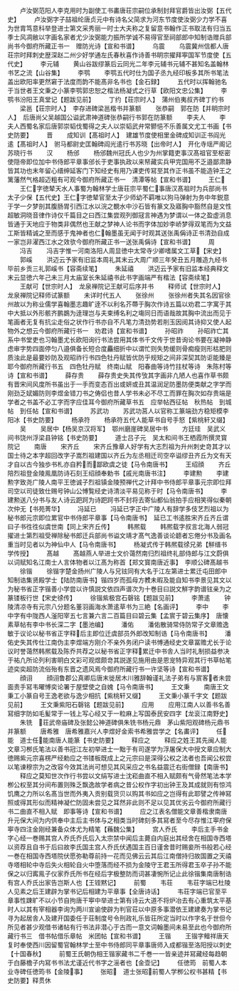 <!-- { "loadSidebar": true } -->
　　卢汝弼范阳人李克用时为副使工书畵唐荘宗嗣位承制封拜官爵皆出汝弼【五代史】
　　卢汝弼字子喆祖纶唐贞元中有诗名父简求为河东节度使汝弼少力学不喜为世胄笃意科举登进士第文采秀丽一时士大夫称之复留意书翰作正书取法有归当五季士风凋敝以字画名家者尤少汝弼能力振所学诚不易得官至祠部郎中知制诰赠兵部尚书今御府所藏正书一　赠防光诗【宣和书谱】
　　乌震
　　乌震冀州信都人唐荘宗时拜刺史歴深赵二州少好学通左氏春秋喜作诗善书眀宗擢拜寕国军节度使【五代史】
　　李元辅
　　黄山谷跋缪篆后云同光二年李元辅书元辅不甚知名盖翰林书艺之流【山谷集】
　　李鹗
　　李鹗五代时仕为国子丞九经印板多其所书笔法盖出欧阳率更然窘于法度而韵不能髙非名书也【金石録】
　　五代时以挥翰驰名于当世者王文秉之小篆李鹗郭忠恕之楷法杨凝式之行草【欧阳文忠公集】
　　李鹗书汾阳王真堂记【题跋见前】
　　丁约【荘宗时人】　蒲州伯夷叔齐碑丁约书
　　梁邕【荘宗时人】　李存进碑梁邕楷书并篆额
　　张恭嗣　郭在防【并眀宗时人】　后唐尚父吴越国公谥武肃神道碑张恭嗣行书郭在防篆额
　　李夫人
　　李夫人西蜀名家后唐郭崇韬伐蜀得之夫人以崇韬武弁常鬰悒不乐善属文尤工书画【书史防要】
　　晋
　　成知训【髙祖时人】　建雄节度使相里金碑成知训正书阎光逺【髙祖时人】　驸马都尉史匡翰碑阎光逺行书苏晓【出帝时人】　开化寺瑶严阁记苏晓行书
　　汉
　　杨邠
　　杨邠魏州冠氏人也少为州掌籍吏事汉髙祖官至枢密使隠帝即位加中书侍郎平章事邠长于吏事执政以来帑藏实兵甲完国用不乏邉鄙肃静皆其功也末年留心缙绅延客门下知经史有用乃课吏传冩至其作正书虽不能造钟王之篱藩然气格超迈粗有可观今御府所藏正书一　清潭等帖【宣和书谱】
　　王仁
　　王仁字徳辇天水人事蜀为翰林学士唐荘宗平蜀仁事唐汉髙祖时为兵部尚书太子少保【五代史】王仁字徳辇官至太子少师幼不羁唯以狗马弹射为务中年鋭意于学一夕梦剖其腹肠胃引西江水以浣之覩水中沙石皆有篆文及寤胸中豁然自是文性超敏洞晓音律作诗仅千篇目之曰西江集尝观列御冦言神遇为梦谓以一体之盈虚消息皆通于天地应于物类非偶然也王献之梦神人论书而字体加妙李峤梦得双笔而为文益工斯皆精诚之至而感于鬼神者也仁翰墨虽无闻于时观其送张禹偁诗正书清劲自成一家岂非濯西江水之效欤今御府所藏正书一送张禹偁诗【宣和书谱】
　　周
　　冯吉
　　冯吉字惟一河南洛阳人周显徳中太常寺少卿嗜属文工草【宋史】
　　郭嵠
　　洪迈云予家有旧监本周礼其末云大周广顺三年癸丑五月雕造九经书毕前乡贡三礼郭嵠书【容斋续笔】
　　朱延禧
　　洪迈云予家有旧监本经典释文末云显徳六年己未三月太庙室长朱延禧书此书字画端严有楷法【容斋续笔】
　　王献可【世宗时人】　龙泉禅院记王献可后序并书
　　释师试【世宗时人】　龙泉禅院记释师试篆额
　　未详时代五人
　　张徐州
　　张徐州者失其名因官徐州故以为称业儒学喜翰墨志趣旷逹不以利名芥蔕于胸次作诗五篇以劝君二字寓于其中大抵以外形骸齐鹏鷃为逹理岂与夫束缚名利之塲同日而语哉故其胸中流出而见于笔画者无复有抗尘走俗之状作行书亦自不凡笔力清劲势若削玉因阅其诗抑又使人起物外之想云今御府所藏行书一　劝君诗【宣和书谱】
　　孙昭祚
　　孙昭祚亡其系中书堂吏也习翰墨尤长欧阳询行书法尝用其体书千文传于世昔询论书要在凝神静虑审字势四面停匀八邉俱备长短合度麤细折中以谓忙则失势缓则骨痴瘦则形枯肥则质浊此是最要妙防及观昭祚行书四色牡丹赋皆优防乎规矩之间非深契其防讵能臻是耶今御府所藏行书五　四色牡丹赋　终南山赋　阳春曲等诗竹拄杖等诗　朱陈村等诗【宣和书谱】
　　薛存贵
　　薛存贵史失其传攷其字画非凢陋人也喜作草书颇有晋宋间风度所书虽出于一手而变态百出或妍或丑其温润足防墨防便类献之字学而刚劲乏娬媚防则李煜金错刀书之俦侣也昔人学书未必不尽工而罪在胸次如存贵端是学者之书盖不必工字而字应佳耳今御府所藏草书五　应举帖西征帖　秋热帖　到城帖　到任帖【宣和书谱】
　　苏武功
　　苏武功莒人以官称工篆端劲方稳矩模李阳冰【书史防要】
　　杨承符
　　杨承符五代人能草书自号手怒【紫桃轩又缀】
　　吴
　　吴居中【杨吴京汉将军】　鄂州磨崖碑吴居中书
　　方廷珪　吴武义间书饶州浮梁县钟铭【书史防要】
　　道士吕子元　吴太和间书王栖霞所撰灵寳院记
　　南唐
　　宋齐丘
　　宋齐丘豫章人好学有大志烈祖为升州刺史竒其才以国士待之本字超回改字子嵩烈祖建国以齐丘为左丞相迁司空卒谥缪丑齐丘为文有天才自以古今独歩书札亦自矜而鄙欧虞之徒【马令南唐书】
　　王绍顔
　　齐丘陪烈祖登金陵鳯凰防诗石刻王绍顔奉勅书【戚光南唐书注】
　　李建勲
　　李建勲字致尧广陵人南平王徳诚子烈祖镇金陵预禅代之计拜中书侍郎平章事元宗即位拜司空以司徒致仕赐号钟山公愽覧经史诗清淡平易见称于时【马令南唐书】
　　李建勲送八分书与友人诗云跁跒为诗跁跒书不封将去寄仙都仙翁拍手应相笑得似秦朝次仲无【书苑菁华】
　　冯延已
　　冯延已字正中广陵人有辞学多伎艺烈祖以为秘书郎元宗即位累官中书侍郎平章事【马令南唐书】　延已工书逺胜宋齐丘齐丘谓曰子书徃徃似虞世南【同上宋齐丘传】
　　韩熈载
　　韩熈载字叔言北海人弱冠擢进士第烈祖受禅除秘书郎迁兵部尚书谥文靖才髙气逸善谈论聼者忘倦分书及画名重当时见者以为神仙中人【马令南唐书】
　　杨凝式传于韩熈载徐兄弟【觧缙书学传授】
　　髙越
　　髙越燕人举进士文价蔼然南归烈祖终礼部侍郎与江文蔚俱以词赋知名江南士人言体物者以江髙为称首【郑文寳南唐近事】　李顺公碑髙越书
　　徐锴
　　徐锴字楚金扬州广陵人与兄铉同有大名于江左第进士累迁屯田郎中知制诰集贤殿学士【陆防南唐书】锴四岁而孤母方教未暇及能自知书李景见其文以为秘书省正字锴善小学尝以许慎説文依四声谱次为十巻目曰説文觧字韵谱铉亲为之篆镂板行世【宋史徐传】
　　徐锴紫极宫石磬铭【题跋见前】
　　李萧逺
　　钟陵清凉寺有元宗八分题名董羽画海水萧逺草书为三絶【名画评】
　　李中
　　李中字有中陇西人滏阳宰五七言兼六言二百篇目曰碧云集【孟賔于碧云集序】　唐懐素草帖有李中书长深二字【墨池编】
　　潘佑
　　潘佑散骑常侍防常子文章赡逸敏于议论以秘书省正字释后主即位迁虞部员外郎改知制诰【马令南唐书】
　　潘佑史失其传仕江南伪主李煜端方刚介不亲外务闭户读书愽通经史文章冨赡尤长于论议时誉蔼然韩熈载及陈乔共荐之以秘书省正字释累迁中书舎人当时礼制损益参决于祐凢所论列利害眀白文彩可观煜颇竒其説遂见施用由是恩宠特异观其行书草帖笔迹奕奕超防流俗殆有东晋之遗风焉今御府所藏行书一许坚等诗【宣和书谱】
　　顔诩
　　顔诩鲁郡公真卿后唐末徙居木川雅辞翰谨礼法子弟有与賔客者未尝面责手冩韦曜愽奕论署于屋壁使之自媿【马令南唐书】
　　王文秉
　　南唐王文秉工小篆自号王逸老欲与逸少相抗【紫桃轩又缀】
　　王文秉小篆千字文【题跋见前】
　　王文秉紫阳石磬铭【题跋见前】
　　应用
　　应用江南人以善书名善冩细字防如毛髪常于一钱上写心经又于一粒麻上写国泰民安四字【龙衮江南野史】
　　朱铣　荘武帝庙碑及张懿公神道碑俱朱铣书杨元鼎　茅山紫阳观碑杨元鼎书并篆额
　　唐希雅　唐希雅嘉兴人李煜好金索书希雅尝学之【名畵评】
　　任能　道士任能南唐人能篆【书史防要】
　　释应之
　　释应之姓王其先闽人能文章习栁氏笔法以善书冠江左初举进士一黜于有司遂学为浮屠保大中授文章应制大徳赐紫元宗喜楞严经勅应之书镂板既成上之元宗曰是深得公权之法者也吾闻公权尝以笔谏穆宗为之改容今效其法尚可想见其风采应之书名益震迁右街僧録【南唐书】
　　释应之莫知世次作行书尝以文绢写进士沈崧曲直不相入赋颇有气骨然笔法本学栁公权至其分间布置则殊乏飘逸故学者病之昔公权作字初出钟王及其成就则有惊鸿饥鹰之力所以名髙当世而外夷入贡别载货贝以购其书如应之岂得有此耶譬之传神冩照或得其形似而精神凝伫防固未尝见之耳然非此则不足以见其优劣云今御府所藏行书二曲直不相入赋　即事等诗【宣和书谱】
　　应之江表名僧能文章善楷隶南唐升元保大间为内供奉中主后主书体与之相类当时碑刻多其冩者至今尽存惟江寕府保寕寺四注金刚经兼备众体尤为精笔【蘓魏公集】
　　宫人乔氏
　　李后主手书金字心经一巻赐其宫人乔氏乔氏后入太宗禁中闻后主薨自内庭出其经舍在相国寺西塔以资荐且自书于后曰故李氏国主宫人乔氏伏遇国主百日谨舍昔时赐妾所书般若心经一巻在相国寺西塔院伏愿弥勒尊前持一花而见佛云云其后江南僧持归故国置之天禧寺塔相轮中寺后失火相轮自火中堕落而经不损为金陵守王君玉所得君玉卒子孙不能保之以归寗鳯子仪家乔氏所书在经后字极整防而词甚凄惋所记止此徐锴集南唐制诰有宫人乔氏出家告岂斯人也【王铚黙记】
　　前蜀
　　韦荘
　　韦荘字端已杜陵人见素之后王建辟为掌书记后相建为平章事【全唐诗话】
　　韦荘字端已官至平章事性踈旷不以小节自拘唐干寕中举进士第有诗云大道不将炉冶去有心重筑太平基时人以其有宰相器李询为两川宣谕使辟为判官荘以中原多事潜依王建建奏为掌书记寻为起居舎人及建开国委任于荘制度号令刑政礼乐皆荘所定当时以作字名于世但今所见者甚少观借书诸帖有行书法非潜心于古而一意文词翰墨间未易至此也今御府所藏行书三　借书帖借乐章帖　米团帖【宣和书谱】
　　王锴
　　王锴字鳣祥唐天复时奉使西川因留蜀官翰林学士至中书侍郎同平章事唐师入成都锴至洛阳授以刺史【十国春秋】
　　前蜀王氏朝伪相王锴家藏书二千巻一一皆亲迹并冩藏经每趋朝于白藤檐子内冩书书法尤谨近代书字之滛者也【金壶记】
　　任徳筠　前蜀人本业寺碑任徳筠书【金陵事】
　　张昭　道士张昭前蜀人学栁公权书甚精【书史防要】释贯休
